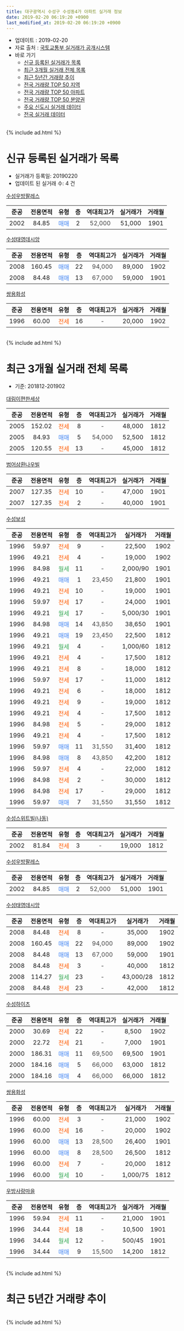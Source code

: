 ```yaml
---
title: 대구광역시 수성구 수성동4가 아파트 실거래 정보
date: 2019-02-20 06:19:20 +0900
last_modified_at: 2019-02-20 06:19:20 +0900
---
```


* 업데이트 : 2019-02-20
* 자료 출처 : [국토교통부 실거래가 공개시스템](http://rt.molit.go.kr)
* 바로 가기
    * [신규 등록된 실거래가 목록](#신규-등록된-실거래가-목록)
    * [최근 3개월 실거래 전체 목록](#최근-3개월-실거래-전체-목록)
    * [최근 5년간 거래량 추이](#최근-5년간-거래량-추이)
    * [전국 거래량 TOP 50 지역](https://inasie.github.io/apt-trade-info/최근-3개월-전국에서-가장-거래가-많이-발생한-지역)
    * [전국 거래량 TOP 50 아파트](https://inasie.github.io/apt-trade-info/최근-3개월-전국에서-가장-거래가-많이-발생한-아파트)
    * [전국 거래량 TOP 50 분양권](https://inasie.github.io/apt-trade-info/최근-3개월-전국에서-가장-거래가-많이-발생한-분양권)
    * [주요 신도시 실거래 데이터](https://inasie.github.io/apt-trade-info/주요-신도시)
    * [전국 실거래 데이터](https://inasie.github.io/apt-trade-info/전국)
<br>
{% include ad.html %}
<br>

# 신규 등록된 실거래가 목록
* 실거래가 등록일: 20190220
* 업데이트 된 실거래 수: 4 건


[수성우방팔레스](https://search.naver.com/search.naver?query=%EB%8C%80%EA%B5%AC%EA%B4%91%EC%97%AD%EC%8B%9C+%EC%88%98%EC%84%B1%EA%B5%AC+%EC%88%98%EC%84%B1%EB%8F%994%EA%B0%80+%EC%88%98%EC%84%B1%EC%9A%B0%EB%B0%A9%ED%8C%94%EB%A0%88%EC%8A%A4)

|준공|전용면적|유형|층|역대최고가|실거래가|거래월|
|:---:|:---:|:---:|:---:|:---:|:---:|:---:|
|2002|84.85|<span style="color:#4285f3">매매</span>|2|<span style="color:#444444">52,000</span>|51,000|1901|

[수성태영데시앙](https://search.naver.com/search.naver?query=%EB%8C%80%EA%B5%AC%EA%B4%91%EC%97%AD%EC%8B%9C+%EC%88%98%EC%84%B1%EA%B5%AC+%EC%88%98%EC%84%B1%EB%8F%994%EA%B0%80+%EC%88%98%EC%84%B1%ED%83%9C%EC%98%81%EB%8D%B0%EC%8B%9C%EC%95%99)

|준공|전용면적|유형|층|역대최고가|실거래가|거래월|
|:---:|:---:|:---:|:---:|:---:|:---:|:---:|
|2008|160.45|<span style="color:#4285f3">매매</span>|22|<span style="color:#444444">94,000</span>|89,000|1902|
|2008|84.48|<span style="color:#4285f3">매매</span>|13|<span style="color:#444444">67,000</span>|59,000|1901|

[쌍용화성](https://search.naver.com/search.naver?query=%EB%8C%80%EA%B5%AC%EA%B4%91%EC%97%AD%EC%8B%9C+%EC%88%98%EC%84%B1%EA%B5%AC+%EC%88%98%EC%84%B1%EB%8F%994%EA%B0%80+%EC%8C%8D%EC%9A%A9%ED%99%94%EC%84%B1)

|준공|전용면적|유형|층|역대최고가|실거래가|거래월|
|:---:|:---:|:---:|:---:|:---:|:---:|:---:|
|1996|60.00|<span style="color:#ff5a00">전세</span>|16|<span style="color:#444444">-</span>|20,000|1902|


<br>
{% include ad.html %}
<br>

# 최근 3개월 실거래 전체 목록
* 기준: 201812-201902


[대림이편한세상](https://search.naver.com/search.naver?query=%EB%8C%80%EA%B5%AC%EA%B4%91%EC%97%AD%EC%8B%9C+%EC%88%98%EC%84%B1%EA%B5%AC+%EC%88%98%EC%84%B1%EB%8F%994%EA%B0%80+%EB%8C%80%EB%A6%BC%EC%9D%B4%ED%8E%B8%ED%95%9C%EC%84%B8%EC%83%81)

|준공|전용면적|유형|층|역대최고가|실거래가|거래월|
|:---:|:---:|:---:|:---:|:---:|:---:|:---:|
|2005|152.02|<span style="color:#ff5a00">전세</span>|8|<span style="color:#444444">-</span>|48,000|1812|
|2005|84.93|<span style="color:#4285f3">매매</span>|5|<span style="color:#444444">54,000</span>|52,500|1812|
|2005|120.55|<span style="color:#ff5a00">전세</span>|13|<span style="color:#444444">-</span>|45,000|1812|

[범어삼환나우빌](https://search.naver.com/search.naver?query=%EB%8C%80%EA%B5%AC%EA%B4%91%EC%97%AD%EC%8B%9C+%EC%88%98%EC%84%B1%EA%B5%AC+%EC%88%98%EC%84%B1%EB%8F%994%EA%B0%80+%EB%B2%94%EC%96%B4%EC%82%BC%ED%99%98%EB%82%98%EC%9A%B0%EB%B9%8C)

|준공|전용면적|유형|층|역대최고가|실거래가|거래월|
|:---:|:---:|:---:|:---:|:---:|:---:|:---:|
|2007|127.35|<span style="color:#ff5a00">전세</span>|10|<span style="color:#444444">-</span>|47,000|1901|
|2007|127.35|<span style="color:#ff5a00">전세</span>|2|<span style="color:#444444">-</span>|40,000|1901|

[수성보성](https://search.naver.com/search.naver?query=%EB%8C%80%EA%B5%AC%EA%B4%91%EC%97%AD%EC%8B%9C+%EC%88%98%EC%84%B1%EA%B5%AC+%EC%88%98%EC%84%B1%EB%8F%994%EA%B0%80+%EC%88%98%EC%84%B1%EB%B3%B4%EC%84%B1)

|준공|전용면적|유형|층|역대최고가|실거래가|거래월|
|:---:|:---:|:---:|:---:|:---:|:---:|:---:|
|1996|59.97|<span style="color:#ff5a00">전세</span>|9|<span style="color:#444444">-</span>|22,500|1902|
|1996|49.21|<span style="color:#ff5a00">전세</span>|4|<span style="color:#444444">-</span>|19,000|1902|
|1996|84.98|<span style="color:#34a853">월세</span>|11|<span style="color:#444444">-</span>|2,000/90|1901|
|1996|49.21|<span style="color:#4285f3">매매</span>|1|<span style="color:#444444">23,450</span>|21,800|1901|
|1996|49.21|<span style="color:#ff5a00">전세</span>|10|<span style="color:#444444">-</span>|19,000|1901|
|1996|59.97|<span style="color:#ff5a00">전세</span>|17|<span style="color:#444444">-</span>|24,000|1901|
|1996|49.21|<span style="color:#34a853">월세</span>|17|<span style="color:#444444">-</span>|5,000/30|1901|
|1996|84.98|<span style="color:#4285f3">매매</span>|14|<span style="color:#444444">43,850</span>|38,650|1901|
|1996|49.21|<span style="color:#4285f3">매매</span>|19|<span style="color:#444444">23,450</span>|22,500|1812|
|1996|49.21|<span style="color:#34a853">월세</span>|4|<span style="color:#444444">-</span>|1,000/60|1812|
|1996|49.21|<span style="color:#ff5a00">전세</span>|4|<span style="color:#444444">-</span>|17,500|1812|
|1996|49.21|<span style="color:#ff5a00">전세</span>|8|<span style="color:#444444">-</span>|18,000|1812|
|1996|59.97|<span style="color:#ff5a00">전세</span>|17|<span style="color:#444444">-</span>|11,000|1812|
|1996|49.21|<span style="color:#ff5a00">전세</span>|6|<span style="color:#444444">-</span>|18,000|1812|
|1996|49.21|<span style="color:#ff5a00">전세</span>|9|<span style="color:#444444">-</span>|19,000|1812|
|1996|49.21|<span style="color:#ff5a00">전세</span>|4|<span style="color:#444444">-</span>|17,500|1812|
|1996|84.98|<span style="color:#ff5a00">전세</span>|5|<span style="color:#444444">-</span>|29,000|1812|
|1996|49.21|<span style="color:#ff5a00">전세</span>|4|<span style="color:#444444">-</span>|17,500|1812|
|1996|59.97|<span style="color:#4285f3">매매</span>|11|<span style="color:#444444">31,550</span>|31,400|1812|
|1996|84.98|<span style="color:#4285f3">매매</span>|8|<span style="color:#444444">43,850</span>|42,200|1812|
|1996|59.97|<span style="color:#ff5a00">전세</span>|4|<span style="color:#444444">-</span>|22,000|1812|
|1996|84.98|<span style="color:#ff5a00">전세</span>|2|<span style="color:#444444">-</span>|30,000|1812|
|1996|84.98|<span style="color:#ff5a00">전세</span>|17|<span style="color:#444444">-</span>|29,000|1812|
|1996|59.97|<span style="color:#4285f3">매매</span>|7|<span style="color:#444444">31,550</span>|31,550|1812|

[수성스위트빌(나동)](https://search.naver.com/search.naver?query=%EB%8C%80%EA%B5%AC%EA%B4%91%EC%97%AD%EC%8B%9C+%EC%88%98%EC%84%B1%EA%B5%AC+%EC%88%98%EC%84%B1%EB%8F%994%EA%B0%80+%EC%88%98%EC%84%B1%EC%8A%A4%EC%9C%84%ED%8A%B8%EB%B9%8C%28%EB%82%98%EB%8F%99%29)

|준공|전용면적|유형|층|역대최고가|실거래가|거래월|
|:---:|:---:|:---:|:---:|:---:|:---:|:---:|
|2002|81.84|<span style="color:#ff5a00">전세</span>|3|<span style="color:#444444">-</span>|19,000|1812|

[수성우방팔레스](https://search.naver.com/search.naver?query=%EB%8C%80%EA%B5%AC%EA%B4%91%EC%97%AD%EC%8B%9C+%EC%88%98%EC%84%B1%EA%B5%AC+%EC%88%98%EC%84%B1%EB%8F%994%EA%B0%80+%EC%88%98%EC%84%B1%EC%9A%B0%EB%B0%A9%ED%8C%94%EB%A0%88%EC%8A%A4)

|준공|전용면적|유형|층|역대최고가|실거래가|거래월|
|:---:|:---:|:---:|:---:|:---:|:---:|:---:|
|2002|84.85|<span style="color:#4285f3">매매</span>|2|<span style="color:#444444">52,000</span>|51,000|1901|

[수성태영데시앙](https://search.naver.com/search.naver?query=%EB%8C%80%EA%B5%AC%EA%B4%91%EC%97%AD%EC%8B%9C+%EC%88%98%EC%84%B1%EA%B5%AC+%EC%88%98%EC%84%B1%EB%8F%994%EA%B0%80+%EC%88%98%EC%84%B1%ED%83%9C%EC%98%81%EB%8D%B0%EC%8B%9C%EC%95%99)

|준공|전용면적|유형|층|역대최고가|실거래가|거래월|
|:---:|:---:|:---:|:---:|:---:|:---:|:---:|
|2008|84.48|<span style="color:#ff5a00">전세</span>|8|<span style="color:#444444">-</span>|35,000|1902|
|2008|160.45|<span style="color:#4285f3">매매</span>|22|<span style="color:#444444">94,000</span>|89,000|1902|
|2008|84.48|<span style="color:#4285f3">매매</span>|13|<span style="color:#444444">67,000</span>|59,000|1901|
|2008|84.48|<span style="color:#ff5a00">전세</span>|3|<span style="color:#444444">-</span>|40,000|1812|
|2008|114.27|<span style="color:#34a853">월세</span>|23|<span style="color:#444444">-</span>|43,000/28|1812|
|2008|84.48|<span style="color:#ff5a00">전세</span>|23|<span style="color:#444444">-</span>|42,000|1812|

[수성하이츠](https://search.naver.com/search.naver?query=%EB%8C%80%EA%B5%AC%EA%B4%91%EC%97%AD%EC%8B%9C+%EC%88%98%EC%84%B1%EA%B5%AC+%EC%88%98%EC%84%B1%EB%8F%994%EA%B0%80+%EC%88%98%EC%84%B1%ED%95%98%EC%9D%B4%EC%B8%A0)

|준공|전용면적|유형|층|역대최고가|실거래가|거래월|
|:---:|:---:|:---:|:---:|:---:|:---:|:---:|
|2000|30.69|<span style="color:#ff5a00">전세</span>|22|<span style="color:#444444">-</span>|8,500|1902|
|2000|22.72|<span style="color:#ff5a00">전세</span>|21|<span style="color:#444444">-</span>|7,000|1901|
|2000|186.31|<span style="color:#4285f3">매매</span>|11|<span style="color:#444444">69,500</span>|69,500|1901|
|2000|184.16|<span style="color:#4285f3">매매</span>|5|<span style="color:#444444">66,000</span>|63,000|1812|
|2000|184.16|<span style="color:#4285f3">매매</span>|4|<span style="color:#444444">66,000</span>|66,000|1812|


<script async src="//pagead2.googlesyndication.com/pagead/js/adsbygoogle.js"></script>
<!-- 기본 -->
<ins class="adsbygoogle"
     style="display:block"
     data-ad-client="ca-pub-2446590836940007"
     data-ad-slot="1659523306"
     data-ad-format="auto"
     data-full-width-responsive="true"></ins>
<script>
(adsbygoogle = window.adsbygoogle || []).push({});
</script>


[쌍용화성](https://search.naver.com/search.naver?query=%EB%8C%80%EA%B5%AC%EA%B4%91%EC%97%AD%EC%8B%9C+%EC%88%98%EC%84%B1%EA%B5%AC+%EC%88%98%EC%84%B1%EB%8F%994%EA%B0%80+%EC%8C%8D%EC%9A%A9%ED%99%94%EC%84%B1)

|준공|전용면적|유형|층|역대최고가|실거래가|거래월|
|:---:|:---:|:---:|:---:|:---:|:---:|:---:|
|1996|60.00|<span style="color:#ff5a00">전세</span>|3|<span style="color:#444444">-</span>|21,000|1902|
|1996|60.00|<span style="color:#ff5a00">전세</span>|16|<span style="color:#444444">-</span>|20,000|1902|
|1996|60.00|<span style="color:#4285f3">매매</span>|13|<span style="color:#444444">28,500</span>|26,400|1901|
|1996|60.00|<span style="color:#4285f3">매매</span>|8|<span style="color:#444444">28,500</span>|26,500|1812|
|1996|60.00|<span style="color:#ff5a00">전세</span>|7|<span style="color:#444444">-</span>|20,000|1812|
|1996|60.00|<span style="color:#34a853">월세</span>|10|<span style="color:#444444">-</span>|1,000/75|1812|

[우방사랑마을](https://search.naver.com/search.naver?query=%EB%8C%80%EA%B5%AC%EA%B4%91%EC%97%AD%EC%8B%9C+%EC%88%98%EC%84%B1%EA%B5%AC+%EC%88%98%EC%84%B1%EB%8F%994%EA%B0%80+%EC%9A%B0%EB%B0%A9%EC%82%AC%EB%9E%91%EB%A7%88%EC%9D%84)

|준공|전용면적|유형|층|역대최고가|실거래가|거래월|
|:---:|:---:|:---:|:---:|:---:|:---:|:---:|
|1996|59.94|<span style="color:#ff5a00">전세</span>|11|<span style="color:#444444">-</span>|21,000|1901|
|1996|34.44|<span style="color:#ff5a00">전세</span>|18|<span style="color:#444444">-</span>|10,500|1901|
|1996|34.44|<span style="color:#34a853">월세</span>|12|<span style="color:#444444">-</span>|500/45|1901|
|1996|34.44|<span style="color:#4285f3">매매</span>|9|<span style="color:#444444">15,500</span>|14,200|1812|


<br>
{% include ad.html %}
<br>

# 최근 5년간 거래량 추이


<div style="width:100%;">
    <canvas id="deal_progress" height="200"></canvas>
</div>

<script>
new Chart(document.getElementById("deal_progress"), {
    type: 'line',
    data: {
        labels: ['201402','201403','201404','201405','201406','201407','201408','201409','201410','201411','201412','201501','201502','201503','201504','201505','201506','201507','201508','201509','201510','201511','201512','201601','201602','201603','201604','201605','201606','201607','201608','201609','201610','201611','201612','201701','201702','201703','201704','201705','201706','201707','201708','201709','201710','201711','201712','201801','201802','201803','201804','201805','201806','201807','201808','201809','201810','201811','201812','201901','201902'],
        datasets: [{
            label: '매매',
            pointRadius: 1,
            data: [33, 34, 41, 23, 30, 30, 38, 41, 39, 29, 39, 36, 37, 45, 38, 30, 38, 27, 24, 16, 34, 24, 16, 15, 11, 13, 9, 15, 11, 15, 26, 36, 46, 22, 20, 16, 18, 18, 18, 25, 33, 62, 28, 21, 17, 21, 24, 25, 34, 26, 16, 20, 28, 15, 25, 23, 18, 12, 9, 6, 1],
            borderColor: "rgba(255, 201, 14, 1)",
            backgroundColor: "rgba(255, 201, 14, 0.5)",
            fill: false,
            lineTension: 0
        },{
            label: '전월세',
            pointRadius: 1,
            data: [19, 13, 18, 18, 13, 13, 15, 17, 23, 17, 15, 28, 12, 14, 16, 8, 18, 17, 15, 14, 21, 13, 17, 15, 17, 15, 20, 8, 14, 27, 13, 19, 25, 19, 16, 14, 14, 9, 8, 17, 11, 15, 10, 9, 19, 11, 15, 13, 12, 14, 18, 16, 15, 13, 18, 14, 19, 14, 20, 10, 6],
            borderColor: "rgba(0, 141, 185, 1)",
            backgroundColor: "rgba(0, 141, 185, 0.5)",
            fill: false,
            lineTension: 0
        }
        ]
    },
    options: {
        responsive: true,
        title: {
            display: false
        },
        tooltips: {
            mode: 'index',
            intersect: false
        },
        hover: {
            mode: 'nearest',
            intersect: true
        },
        scales: {
            xAxes: [{
                display: true,
                scaleLabel: {
                    display: true,
                    labelString: '년/월'
                }
            }],
            yAxes: [{
                display: true,
                ticks: {
                    suggestedMin: 0,
                },
                scaleLabel: {
                    display: true,
                    labelString: '실거래 수'
                }
            }]
        }
    }
});

</script>


<br>
{% include ad.html %}
<br>

